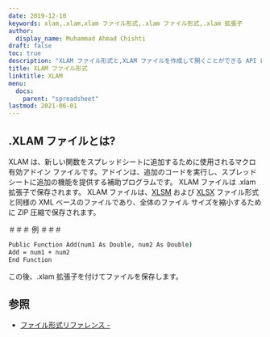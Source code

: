 ```yaml
---
date: 2019-12-10
keywords: xlam,.xlam,xlam ファイル形式,.xlam ファイル形式,.xlam 拡張子
author:
  display_name: Muhammad Ahmad Chishti
draft: false
toc: true
description: "XLAM ファイル形式と,XLAM ファイルを作成して開くことができる API について学習します。"
title: XLAM ファイル形式
linktitle: XLAM
menu:
  docs:
    parent: "spreadsheet"
lastmod: 2021-06-01
---
```


## .XLAM ファイルとは? ##

XLAM は、新しい関数をスプレッドシートに追加するために使用されるマクロ有効アドイン ファイルです。アドインは、追加のコードを実行し、スプレッドシートに追加の機能を提供する補助プログラムです。 XLAM ファイルは .xlam 拡張子で保存されます。 XLAM ファイルは、[XLSM](/spreadsheet/xlsm/) および [XLSX](/spreadsheet/xlsx/) ファイル形式と同様の XML ベースのファイルであり、全体のファイル サイズを縮小するために ZIP 圧縮で保存されます。

＃＃＃ 例 ＃＃＃

```cmd
Public Function Add(num1 As Double, num2 As Double)
Add = num1 + num2
End Function
```

この後、.xlam 拡張子を付けてファイルを保存します。

## 参照 ##

- [ファイル形式リファレンス - ](https://learn.microsoft.com/en-us/deployoffice/compat/office-file-format-reference)

